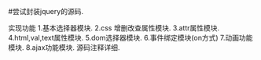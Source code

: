 #尝试封装jquery的源码.

实现功能 1.基本选择器模块.
         2.css 增删改查属性模块.
         3.attr属性模块.
         4.html,val,text属性模块.
         5.dom选择器模块.
         6.事件绑定模块(on方式)
         7.动画功能模块.
         8.ajax功能模块.
         源码注释详细.